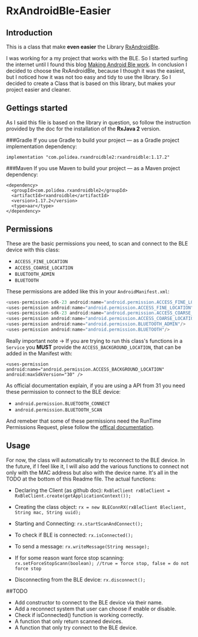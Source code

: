 # RxAndroidBle-Easier

## Introduction
This is a class that make **even easier** the Library [RxAndroidBle](https://github.com/dariuszseweryn/RxAndroidBle "RxAndroidBle"). 

I was working for a my project that works with the BLE. So I started surfing the internet until I found this blog [Making Android Ble work](https://medium.com/@martijn.van.welie/making-android-ble-work-part-1-a736dcd53b02 "Making Android Ble work"). In conclusion I decided to choose the RxAndroidBle, because I though it was the easiest, but I noticed how it was not too easy and tidy to use the library. So I decided to create a Class that is based on this library, but makes your project easier and cleaner.

## Gettings started
As I said this file is based on the library in question, so follow the instruction provided by the doc for the installation of the **RxJava 2** version.

###Gradle
If you use Gradle to build your project — as a Gradle project implementation dependency:
```
implementation "com.polidea.rxandroidble2:rxandroidble:1.17.2"
```

###Maven
If you use Maven to build your project — as a Maven project dependency:
```
<dependency>
  <groupId>com.polidea.rxandroidble2</groupId>
  <artifactId>rxandroidble</artifactId>
  <version>1.17.2</version>
  <type>aar</type>
</dependency>
```

## Permissions
These are the basic permissions you need, to scan and connect to the BLE device with this class:
- `ACCESS_FINE_LOCATION`
- `ACCESS_COARSE_LOCATION`
- `BLUETOOTH_ADMIN`
- `BLUETOOTH`

These permissions are added like this in your `AndroidManifest.xml`:
```java
<uses-permission-sdk-23 android:name="android.permission.ACCESS_FINE_LOCATION" tools:node="remove" />
<uses-permission android:name="android.permission.ACCESS_FINE_LOCATION" />
<uses-permission-sdk-23 android:name="android.permission.ACCESS_COARSE_LOCATION" tools:node="remove" />
<uses-permission android:name="android.permission.ACCESS_COARSE_LOCATION" />
<uses-permission android:name="android.permission.BLUETOOTH_ADMIN"/>
<uses-permission android:name="android.permission.BLUETOOTH"/>
```
Really important note -> If you are trying to run this class's functions in a `Service` you **MUST** provide the `ACCESS_BACKGROUND_LOCATION`, that can be added in the Manifest with:
```
<uses-permission android:name="android.permission.ACCESS_BACKGROUND_LOCATION" android:maxSdkVersion="30" />
```

As official documentation explain, if you are using a API from 31 you need these permission to connect to the BLE device:
- `android.permission.BLUETOOTH_CONNECT`
- `android.permission.BLUETOOTH_SCAN`

And remeber that some of these permissions need the RunTime Permissions Request, plese follow the [offical documentation](https://developer.android.com/training/permissions/requesting "offical documentation").


## Usage

For now, the class will automatically try to reconnect to the BLE device. In the future, if I feel like it, I will also add the various functions to connect not only with the MAC address but also with the device name. It's all in the TODO at the bottom of this Readme file.
The actual functions:

- Declaring the Client (as github doc):
`RxBleClient rxBleClient = RxBleClient.create(getApplicationContext());`

- Creating the class object:
`rx = new BLEConnRX(rxBleClient Bleclient, String mac, String uuid);`

- Starting and Connecting:
`rx.startScanAndConnect();`

- To check if BLE is connected:
`rx.isConnected();`

- To send a message:
`rx.writeMessage(String message);`

- If for some reason want force stop scanning:
`rx.setForceStopScann(boolean); //true = force stop, false = do not force stop`

- Disconnecting from the BLE device:
`rx.disconnect();`

##TODO
- Add constructor to connect to the BLE device via their name.
- Add a reconnect system that user can choose if enable or disable.
- Check if isConnected() function is working correctly.
- A function that only return scanned devices.
- A function that only try connect to the BLE device.










